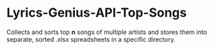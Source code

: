 # Lyrics-Genius-API-Top-Songs
Collects and sorts top **n** songs of multiple artists and stores them into separate, sorted .xlsx spreadsheets in a specific directory.
